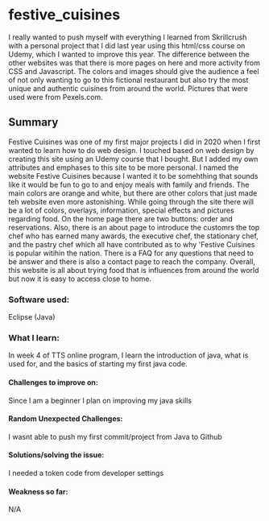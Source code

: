 # festive_cuisines
I really wanted to push myself with everything I learned from Skrillcrush with a personal project that I did last year using this html/css course on Udemy, which I wanted to improve this year. The difference between the other websites was that there is more pages on here and more activity from CSS and Javascript. The colors and images should give the audience a feel of not only wanting to go to this fictional restaurant but also try the most unique and authentic cuisines from around the world. Pictures that were used were from Pexels.com.

## Summary
Festive Cuisines was one of my first major projects I did in 2020 when I first wanted to learn how to do web design.  I touched based on web design by creating this site using an Udemy course that I bought. But I added my own attributes and emphases to this site to be more personal. I named the website Festive Cuisines because I wanted it to be somehthing that sounds like it would be fun to go to and enjoy meals with family and friends. The main colors are orange and white, but there are other colors that just made teh website even more astonishing.  While going through the site there will be a lot of colors, overlays, information, special effects and pictures regarding food. On the home page there are two buttons: order and reservations. Also, there is an about page to introduce the customrs the top chef who has earned many awards, the executive chef, the stationary chef, and the pastry chef which all have contributed as to why 'Festive Cuisines is popular witihin the nation. There is a FAQ for any questions that need to be answer and there is also a contact page to reach the company. Overall, this website is all about trying food that is influences from around the world but now it is easy to access close to home.


### Software used:
Eclipse (Java)

### What I learn:
In week 4 of TTS online program, I learn the introduction of java, what is used for, and the basics of starting my first java code.

#### Challenges to improve on:
Since I am a beginner I plan on improving my java skills

#### Random Unexpected Challenges:
I wasnt able to push my first commit/project from Java to Github

#### Solutions/solving the issue:
I needed a token code from developer settings

#### Weakness so far:
N/A

